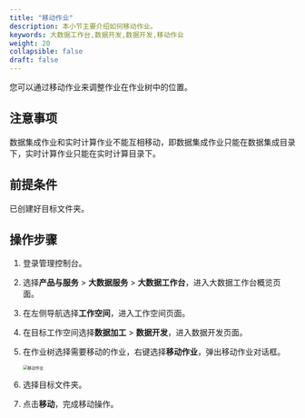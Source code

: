 ```yaml
---
title: "移动作业"
description: 本小节主要介绍如何移动作业。 
keywords: 大数据工作台,数据开发,数据开发,移动作业
weight: 20
collapsible: false
draft: false
---
```


您可以通过移动作业来调整作业在作业树中的位置。

## 注意事项

数据集成作业和实时计算作业不能互相移动，即数据集成作业只能在数据集成目录下，实时计算作业只能在实时计算目录下。

## 前提条件

已创建好目标文件夹。

## 操作步骤

1. 登录管理控制台。
2. 选择**产品与服务** > **大数据服务** > **大数据工作台**，进入大数据工作台概览页面。
3. 在左侧导航选择**工作空间**，进入工作空间页面。
4. 在目标工作空间选择**数据加工** > **数据开发**，进入数据开发页面。
5. 在作业树选择需要移动的作业，右键选择**移动作业**，弹出移动作业对话框。

    <img src="/bigdata/dataomnis/_images/migrate_job.png" alt="移动作业" style="zoom:50%;" />

6. 选择目标文件夹。
7. 点击**移动**，完成移动操作。
